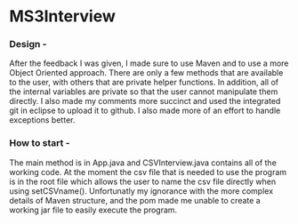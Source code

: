 # MS3Interview

 
### Design -
After the feedback I was given, I made sure to use Maven and to use a more Object Oriented approach. There are only a few methods that are available to the user, with others that are private helper functions. In addition, all of the internal variables are private so that the user cannot manipulate them directly. I also made my comments more succinct and used the integrated git in eclipse to upload it to github. I also made more of an effort to handle exceptions better.
### How to start - 
 The main method is in App.java and CSVInterview.java contains all of the working code. At the moment the csv file that is needed to use the program is in the root file which allows the user to name the csv file directly when using setCSVname(). Unfortunatly my ignorance with the more complex details of Maven structure, and the pom made me unable to create a working jar file to easily execute the program. 

